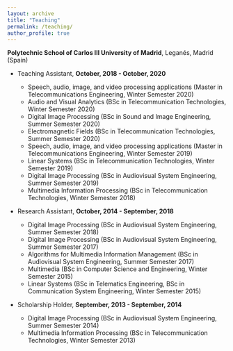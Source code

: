 ```yaml
---
layout: archive
title: "Teaching"
permalink: /teaching/
author_profile: true
---
```


**Polytechnic School of Carlos III University of Madrid**, Leganés,
Madrid (Spain)

* Teaching Assistant, **October, 2018 - October, 2020**

  * Speech, audio, image, and video processing applications (Master in Telecommunications Engineering, Winter Semester 2020)
  * Audio and Visual Analytics (BSc in Telecommunication Technologies, Winter Semester 2020)
  * Digital Image Processing (BSc in Sound and Image Engineering, Summer Semester 2020)
  * Electromagnetic Fields (BSc in Telecommunication Technologies, Summer Semester 2020)
  * Speech, audio, image, and video processing applications (Master in Telecommunications Engineering, Winter Semester 2019)
  * Linear Systems (BSc in Telecommunication Technologies, Winter Semester 2019)
  * Digital Image Processing (BSc in Audiovisual System Engineering, Summer Semester 2019)
  * Multimedia Information Processing (BSc in Telecommunication Technologies, Winter Semester 2018)

* Research Assistant, **October, 2014 - September, 2018**

  * Digital Image Processing (BSc in Audiovisual System Engineering, Summer Semester 2018)
  * Digital Image Processing (BSc in Audiovisual System Engineering, Summer Semester 2017)
  * Algorithms for Multimedia Information Management (BSc in Audiovisual System Engineering, Summer Semester 2017)
  * Multimedia (BSc in Computer Science and Engineering, Winter Semester 2015)
  * Linear Systems (BSc in Telematics Engineering, BSc in Communication System Engineering, Winter Semester 2015)

* Scholarship Holder, **September, 2013 - September, 2014**

  * Digital Image Processing (BSc in Audiovisual System Engineering, Summer Semester 2014)
  * Multimedia Information Processing (BSc in Telecommunication Technologies, Winter Semester 2013)

<!--
{% include base_path %}

{% for post in site.teaching reversed %}
  {% include archive-single.html %}
{% endfor %}
-->

